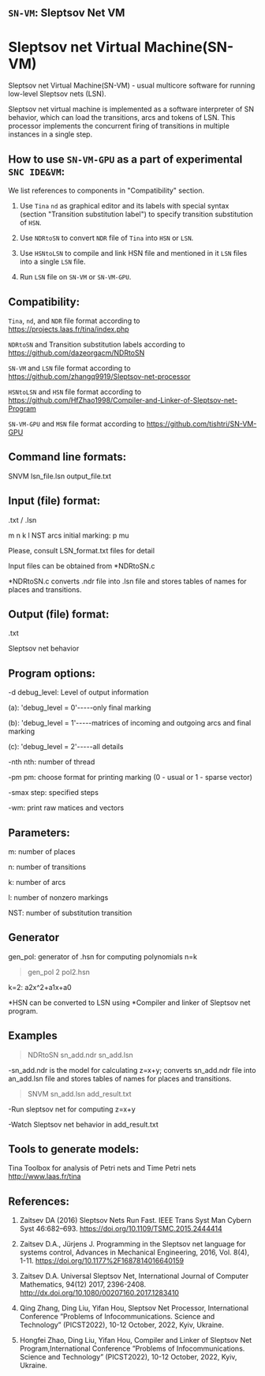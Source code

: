 ## `SN-VM`: Sleptsov Net VM

# Sleptsov net Virtual Machine(SN-VM) 

Sleptsov net Virtual Machine(SN-VM) - usual multicore software for running low-level Sleptsov nets (LSN).

Sleptsov net virtual machine is implemented as a software interpreter of SN behavior, which can load the transitions, arcs and tokens of LSN. This processor implements the concurrent firing of transitions in multiple instances in a single step.

How to use `SN-VM-GPU` as a part of experimental `SNC IDE&VM`:
--------------------------------------------------------------

We list references to components in "Compatibility" section.

1) Use `Tina` `nd` as graphical editor and its labels with special syntax (section "Transition substitution label") to specify transition substitution of `HSN`.

2) Use `NDRtoSN` to convert `NDR` file of `Tina` into `HSN` or `LSN`. 

3) Use `HSNtoLSN` to compile and link HSN file and mentioned in it `LSN` files into a single `LSN` file.

4) Run `LSN` file on `SN-VM` or `SN-VM-GPU`.


Compatibility: 
-------------- 

`Tina`, `nd`, and `NDR` file format according to https://projects.laas.fr/tina/index.php

`NDRtoSN` and Transition substitution labels according to https://github.com/dazeorgacm/NDRtoSN

`SN-VM` and `LSN` file format according to https://github.com/zhangq9919/Sleptsov-net-processor

`HSNtoLSN` and `HSN` file format according to https://github.com/HfZhao1998/Compiler-and-Linker-of-Sleptsov-net-Program

`SN-VM-GPU` and `MSN` file format according to https://github.com/tishtri/SN-VM-GPU

Command line formats:
------------
SNVM lsn_file.lsn output_file.txt 


Input (file) format:
------------
.txt / .lsn

m n k l NST
arcs
initial marking: p mu 

Please, consult LSN_format.txt files for detail

Input files can be obtained from *NDRtoSN.c

*NDRtoSN.c converts .ndr file into .lsn file and stores tables of names for places and transitions.

Output (file) format:
------------
.txt

Sleptsov net behavior

Program options:
-----------
-d debug_level: Level of output information     

(a): 'debug_level = 0'-----only final marking

(b): 'debug_level = 1'-----matrices of incoming and outgoing arcs and final marking

(c): 'debug_level = 2'-----all details

-nth nth: number of thread

-pm pm: choose format for printing marking (0 - usual or 1 - sparse vector)

-smax step: specified steps

-wm: print raw matices and vectors

Parameters:
-----------

m: number of places

n: number of transitions

k: number of arcs

l: number of nonzero markings

NST: number of substitution transition

Generator
------------
gen_pol: generator of .hsn for computing polynomials  n=k

>gen_pol 2 pol2.hsn

k=2: a2x^2+a1x+a0

*HSN can be converted to LSN using *Compiler and linker of Sleptsov net program.

Examples
------------
>NDRtoSN sn_add.ndr sn_add.lsn

-sn_add.ndr is the model for calculating z=x+y; converts sn_add.ndr file into an_add.lsn file and stores tables of names for places and transitions.

>SNVM sn_add.lsn add_result.txt

-Run sleptsov net for computing z=x+y

-Watch Sleptsov net behavior in add_result.txt

Tools to generate models:
------------
Tina Toolbox for analysis of Petri nets and Time Petri nets http://www.laas.fr/tina

References:
------------
1. Zaitsev DA (2016) Sleptsov Nets Run Fast. IEEE Trans Syst Man Cybern Syst 46:682–693. https://doi.org/10.1109/TSMC.2015.2444414

2. Zaitsev D.A., Jürjens J. Programming in the Sleptsov net language for systems control, Advances in Mechanical Engineering, 2016, Vol. 8(4), 1-11. https://doi.org/10.1177%2F1687814016640159

3. Zaitsev D.A. Universal Sleptsov Net, International Journal of Computer Mathematics, 94(12) 2017, 2396-2408. http://dx.doi.org/10.1080/00207160.2017.1283410

4. Qing Zhang, Ding Liu, Yifan Hou, Sleptsov Net Processor, International Conference ”Problems of Infocommunications. Science and Technology” (PICST2022), 10-12 October, 2022, Kyiv, Ukraine.

5. Hongfei Zhao, Ding Liu, Yifan Hou, Compiler and Linker of Sleptsov Net Program,International Conference ”Problems of Infocommunications. Science and Technology” (PICST2022), 10-12 October, 2022, Kyiv, Ukraine.
